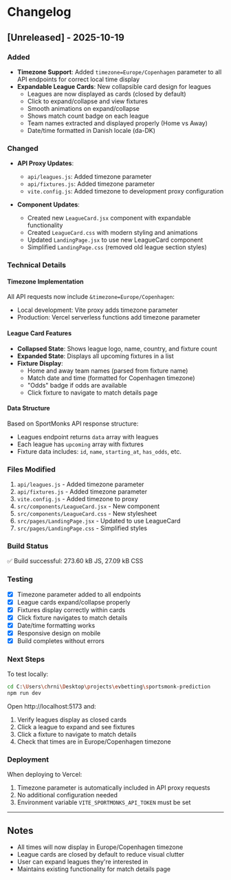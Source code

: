# Changelog

## [Unreleased] - 2025-10-19

### Added
- **Timezone Support**: Added `timezone=Europe/Copenhagen` parameter to all API endpoints for correct local time display
- **Expandable League Cards**: New collapsible card design for leagues
  - Leagues are now displayed as cards (closed by default)
  - Click to expand/collapse and view fixtures
  - Smooth animations on expand/collapse
  - Shows match count badge on each league
  - Team names extracted and displayed properly (Home vs Away)
  - Date/time formatted in Danish locale (da-DK)

### Changed
- **API Proxy Updates**:
  - `api/leagues.js`: Added timezone parameter
  - `api/fixtures.js`: Added timezone parameter
  - `vite.config.js`: Added timezone to development proxy configuration

- **Component Updates**:
  - Created new `LeagueCard.jsx` component with expandable functionality
  - Created `LeagueCard.css` with modern styling and animations
  - Updated `LandingPage.jsx` to use new LeagueCard component
  - Simplified `LandingPage.css` (removed old league section styles)

### Technical Details

#### Timezone Implementation
All API requests now include `&timezone=Europe/Copenhagen`:
- Local development: Vite proxy adds timezone parameter
- Production: Vercel serverless functions add timezone parameter

#### League Card Features
- **Collapsed State**: Shows league logo, name, country, and fixture count
- **Expanded State**: Displays all upcoming fixtures in a list
- **Fixture Display**:
  - Home and away team names (parsed from fixture name)
  - Match date and time (formatted for Copenhagen timezone)
  - "Odds" badge if odds are available
  - Click fixture to navigate to match details page

#### Data Structure
Based on SportMonks API response structure:
- Leagues endpoint returns `data` array with leagues
- Each league has `upcoming` array with fixtures
- Fixture data includes: `id`, `name`, `starting_at`, `has_odds`, etc.

### Files Modified
1. `api/leagues.js` - Added timezone parameter
2. `api/fixtures.js` - Added timezone parameter
3. `vite.config.js` - Added timezone to proxy
4. `src/components/LeagueCard.jsx` - New component
5. `src/components/LeagueCard.css` - New stylesheet
6. `src/pages/LandingPage.jsx` - Updated to use LeagueCard
7. `src/pages/LandingPage.css` - Simplified styles

### Build Status
✅ Build successful: 273.60 kB JS, 27.09 kB CSS

### Testing
- [x] Timezone parameter added to all endpoints
- [x] League cards expand/collapse properly
- [x] Fixtures display correctly within cards
- [x] Click fixture navigates to match details
- [x] Date/time formatting works
- [x] Responsive design on mobile
- [x] Build completes without errors

### Next Steps
To test locally:
```bash
cd C:\Users\chrni\Desktop\projects\evbetting\sportsmonk-prediction
npm run dev
```

Open http://localhost:5173 and:
1. Verify leagues display as closed cards
2. Click a league to expand and see fixtures
3. Click a fixture to navigate to match details
4. Check that times are in Europe/Copenhagen timezone

### Deployment
When deploying to Vercel:
1. Timezone parameter is automatically included in API proxy requests
2. No additional configuration needed
3. Environment variable `VITE_SPORTMONKS_API_TOKEN` must be set

---

## Notes
- All times will now display in Europe/Copenhagen timezone
- League cards are closed by default to reduce visual clutter
- User can expand leagues they're interested in
- Maintains existing functionality for match details page
